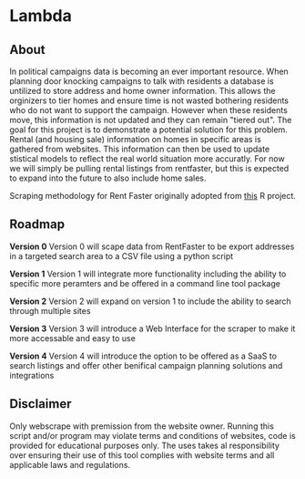 # Lambda

## About
In political campaigns data is becoming an ever important resource. When planning door knocking campaigns to talk with residents a database is untilized to store address and home owner information. This allows the orginizers to tier homes and ensure time is not wasted bothering residents who do not want to support the campaign. However when these residents move, this information is not updated and they can remain "tiered out". The goal for this project is to demonstrate a potential solution for this problem. Rental (and housing sale) information on homes in specific areas is gathered from websites. This information can then be used to update stistical models to reflect the real world situation more accuratly. For now we will simply be pulling rental listings from rentfaster, but this is expected to expand into the future to also include home sales.

Scraping methodology for Rent Faster originally adopted from [this](https://rpubs.com/calebbraun/rentfaster) R project.

## Roadmap

**Version 0**
Version 0 will scape data from RentFaster to be export addresses in a targeted search area to a CSV file using a python script

**Version 1**
Version 1 will integrate more functionality including the ability to specific more peramters and be offered in a command line tool package

**Version 2**
Version 2 will expand on version 1 to include the ability to search through multiple sites

**Version 3**
Version 3 will introduce a Web Interface for the scraper to make it more accessable and easy to use

**Version 4**
Version 4 will introduce the option to be offered as a SaaS to search listings and offer other benifical campaign planning solutions and integrations

## Disclaimer
Only webscrape with premission from the website owner. Running this script and/or program may violate terms and conditions of websites, code is provided for educational purposes only. The uses takes al responsibility over ensuring their use of this tool complies with website terms and all applicable laws and regulations.

